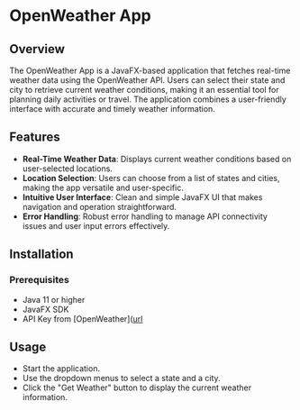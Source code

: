 OpenWeather App
===============

Overview
--------

The OpenWeather App is a JavaFX-based application that fetches real-time weather data using the OpenWeather API. Users can select their state and city to retrieve current weather conditions, making it an essential tool for planning daily activities or travel. The application combines a user-friendly interface with accurate and timely weather information.

Features
--------

*   **Real-Time Weather Data**: Displays current weather conditions based on user-selected locations.
*   **Location Selection**: Users can choose from a list of states and cities, making the app versatile and user-specific.
*   **Intuitive User Interface**: Clean and simple JavaFX UI that makes navigation and operation straightforward.
*   **Error Handling**: Robust error handling to manage API connectivity issues and user input errors effectively.

Installation
------------

### Prerequisites

*   Java 11 or higher
*   JavaFX SDK
*   API Key from [OpenWeather]([url](https://openweathermap.org/)

Usage
-----

*   Start the application.
*   Use the dropdown menus to select a state and a city.
*   Click the "Get Weather" button to display the current weather information.

